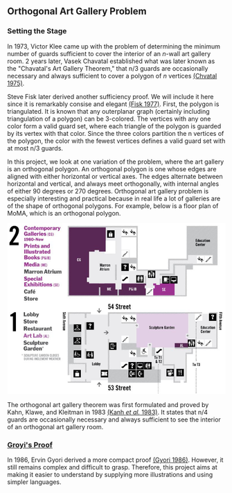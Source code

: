 ## Orthogonal Art Gallery Problem 


### Setting the Stage 

In 1973, Victor Klee came up with the problem of determining the minimum number of guards sufficient to cover the interior of an *n*-wall art gallery room. 2 years later, Vasek Chavatal established what was later known as the "Chavatal's Art Gallery Theorem," that n/3 guards are occasionally necessary and always sufficient to cover a polygon of *n* vertices [(Chvatal 1975)](https://www.sciencedirect.com/science/article/pii/0095895675900611?via%3Dihub). 

Steve Fisk later derived another sufficiency proof. We will include it here since it is remarkably consise and elegant [(Fisk 1977)](https://www.sciencedirect.com/science/article/pii/009589567890059X). First, the polygon is triangulated. It is known that any outerplanar graph (certainly including triangulation of a polygon) can be 3-colored. The vertices with any one color form a valid guard set, where each triangle of the polygon is guarded by its vertex with that color. Since the three colors partition the n vertices of the polygon, the color with the fewest vertices defines a valid guard set with at most n/3 guards. 

In this project, we look at one variation of the problem, where the art gallery is an orthogonal polygon. An orthogonal polygon is one whose edges are aligned with either horizontal or vertical axes. The edges alternate between horizontal and vertical, and always meet orthogonally, with internal angles of either 90 degrees or 270 degrees. Orthogonal art gallery problem is especially interesting and practical because in real life a lot of galleries are of the shape of orthogonal polygons. For example, below is a floor plan of MoMA, which is an orthogonal polygon. 

![](/img/img16.jpg)

The orthogonal art gallery theorem was first formulated and proved by Kahn, Klawe, and Kleitman in 1983 [(Kanh *et al.* 1983)](https://epubs.siam.org/doi/abs/10.1137/0604020). It states that n/4 guards are occasionally necessary and always sufficient to see the interior of an orthogonal art gallery room.

### [Groyi's Proof](/gyori.md)
In 1986, Ervin Gyori derived a more compact proof [(Gyori 1986)](https://epubs.siam.org/doi/10.1137/0607051). However, it still remains complex and difficult to grasp. Therefore, this project aims at making it easier to understand by supplying more illustrations and using simpler languages. 
